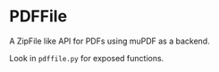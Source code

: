 # PDFFile

A ZipFile like API for PDFs using muPDF as a backend.

Look in `pdffile.py` for exposed functions.
